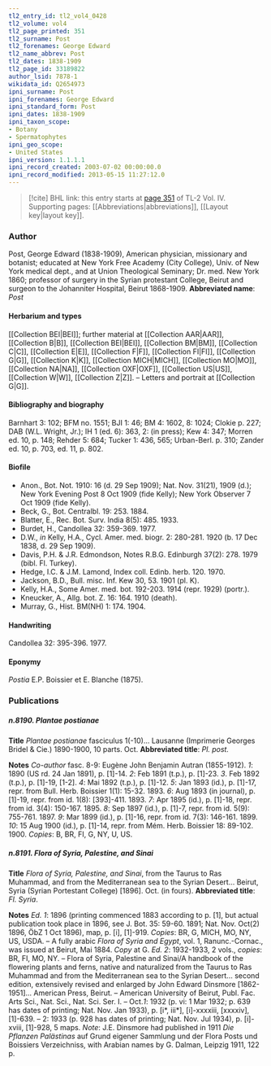 ```yaml
---
tl2_entry_id: tl2_vol4_0428
tl2_volume: vol4
tl2_page_printed: 351
tl2_surname: Post
tl2_forenames: George Edward
tl2_name_abbrev: Post
tl2_dates: 1838-1909
tl2_page_id: 33189822
author_lsid: 7878-1
wikidata_id: Q2654973
ipni_surname: Post
ipni_forenames: George Edward
ipni_standard_form: Post
ipni_dates: 1838-1909
ipni_taxon_scope: 
- Botany
- Spermatophytes
ipni_geo_scope: 
- United States
ipni_version: 1.1.1.1
ipni_record_created: 2003-07-02 00:00:00.0
ipni_record_modified: 2013-05-15 11:27:12.0
---
```



> [!cite] BHL link: this entry starts at [page 351](https://www.biodiversitylibrary.org/page/33189822) of TL-2 Vol. IV.
> Supporting pages: [[Abbreviations|abbreviations]], [[Layout key|layout key]].

### Author

Post, George Edward (1838-1909), American physician, missionary and botanist; educated at New York Free Academy (City College), Univ. of New York medical dept., and at Union Theological Seminary; Dr. med. New York 1860; professor of surgery in the Syrian protestant College, Beirut and surgeon to the Johanniter Hospital, Beirut 1868-1909. 
**Abbreviated name**: *Post*

#### Herbarium and types

[[Collection BEI|BEI]]; further material at [[Collection AAR|AAR]], [[Collection B|B]], [[Collection BEI|BEI]], [[Collection BM|BM]], [[Collection C|C]], [[Collection E|E]], [[Collection F|F]], [[Collection FI|FI]], [[Collection G|G]], [[Collection K|K]], [[Collection MICH|MICH]], [[Collection MO|MO]], [[Collection NA|NA]], [[Collection OXF|OXF]], [[Collection US|US]], [[Collection W|W]], [[Collection Z|Z]]. – Letters and portrait at [[Collection G|G]].

#### Bibliography and biography

Barnhart 3: 102; BFM no. 1551; BJI 1: 46; BM 4: 1602, 8: 1024; Clokie p. 227; DAB (W.L. Wright, Jr.); IH 1 (ed. 6): 363, 2: (in press); Kew 4: 347; Morren ed. 10, p. 148; Rehder 5: 684; Tucker 1: 436, 565; Urban-Berl. p. 310; Zander ed. 10, p. 703, ed. 11, p. 802.

#### Biofile

- Anon., Bot. Not. 1910: 16 (d. 29 Sep 1909); Nat. Nov. 31(21), 1909 (d.); New York Evening Post 8 Oct 1909 (fide Kelly); New York Observer 7 Oct 1909 (fide Kelly).
- Beck, G., Bot. Centralbl. 19: 253. 1884.
- Blatter, E., Rec. Bot. Surv. India 8(5): 485. 1933.
- Burdet, H., Candollea 32: 359-369. 1977.
- D.W., *in* Kelly, H.A., Cycl. Amer. med. biogr. 2: 280-281. 1920 (b. 17 Dec 1838, d. 29 Sep 1909).
- Davis, P.H. & J.R. Edmondson, Notes R.B.G. Edinburgh 37(2): 278. 1979 (bibl. Fl. Turkey).
- Hedge, I.C. & J.M. Lamond, Index coll. Edinb. herb. 120. 1970.
- Jackson, B.D., Bull. misc. Inf. Kew 30, 53. 1901 (pl. K).
- Kelly, H.A., Some Amer. med. bot. 192-203. 1914 (repr. 1929) (portr.).
- Kneucker, A., Allg. bot. Z. 16: 164. 1910 (death).
- Murray, G., Hist. BM(NH) 1: 174. 1904.

#### Handwriting

Candollea 32: 395-396. 1977.

#### Eponymy

*Postia* E.P. Boissier et E. Blanche (1875).

### Publications

##### n.8190. Plantae postianae

**Title**
*Plantae postianae* fasciculus 1(-10)... Lausanne (Imprimerie Georges Bridel & Cie.) 1890-1900, 10 parts. Oct.
**Abbreviated title**: *Pl. post.*

**Notes**
*Co-author* fasc. 8-9: Eugène John Benjamin Autran (1855-1912).
*1*: 1890 (US rd. 24 Jan 1891), p. \[1\]-14.
*2*: Feb 1891 (t.p.), p. \[1\]-23.
*3*. Feb 1892 (t.p.), p. \[1\]-19, \[1-2\].
*4*: Mai 1892 (t.p.), p. \[1\]-12.
*5*: Jan 1893 (id.), p. \[1\]-17, repr. from Bull. Herb. Boissier 1(1): 15-32. 1893.
*6*: Aug 1893 (in journal), p. \[1\]-19, repr. from id. 1(8): \[393\]-411. 1893.
*7*: Apr 1895 (id.), p. \[1\]-18, repr. from id. 3(4): 150-167. 1895.
*8*: Sep 1897 (id.), p. \[1\]-7, repr. from id. 5(9): 755-761. 1897.
*9*: Mar 1899 (id.), p. \[1\]-16, repr. from id. 7(3): 146-161. 1899.
*10*: 15 Aug 1900 (id.), p. \[1\]-14, repr. from Mém. Herb. Boissier 18: 89-102. 1900.
*Copies*: B, BR, FI, G, NY, U, US.

##### n.8191. Flora of Syria, Palestine, and Sinai

**Title**
*Flora of Syria, Palestine, and Sinai*, from the Taurus to Ras Muhammad, and from the Mediterranean sea to the Syrian Desert... Beirut, Syria (Syrian Portestant College) \[1896\]. Oct. (in fours).
**Abbreviated title**: *Fl. Syria*.

**Notes**
*Ed. 1*: 1896 (printing commenced 1883 according to p. \[1\], but actual publication took place in 1896, see J. Bot. 35: 59-60. 1891; Nat. Nov. Oct(2) 1896, ÖbZ 1 Oct 1896), map, p. \[i\], \[1\]-919. *Copies*: BR, G, MICH, MO, NY, US, USDA. – A fully arabic *Flora of Syria and Egypt*, vol. 1, Ranunc.-Cornac., was issued at Beirut, Mai 1884. *Copy* at G.
*Ed. 2*: 1932-1933, 2 vols., *copies*: BR, FI, MO, NY. – Flora of Syria, Palestine and Sinai/A handbook of the flowering plants and ferns, native and naturalized from the Taurus to Ras Muhammad and from the Mediterranean sea to the Syrian Desert... second edition, extensively revised and enlarged by John Edward Dinsmore \[1862-1951\]... American Press, Beirut. – American University of Beirut, Publ. Fac. Arts Sci., Nat. Sci., Nat. Sci. Ser. I. – Oct.*1*: 1932 (p. vi: 1 Mar 1932; p. 639 has dates of printing; Nat. Nov. Jan 1933), p. \[i\*, iii\*\], \[i\]-xxxxiii, \[xxxxiv\], \[1\]-639. – 2: 1933 (p. 928 has dates of printing; Nat. Nov. Jul 1934), p. \[i\]-xviii, \[1\]-928, 5 maps.
*Note*: J.E. Dinsmore had published in 1911 *Die Pflanzen Palästinas* auf Grund eigener Sammlung und der Flora Posts und Boissiers Verzeichniss, with Arabian names by G. Dalman, Leipzig 1911, 122 p.

